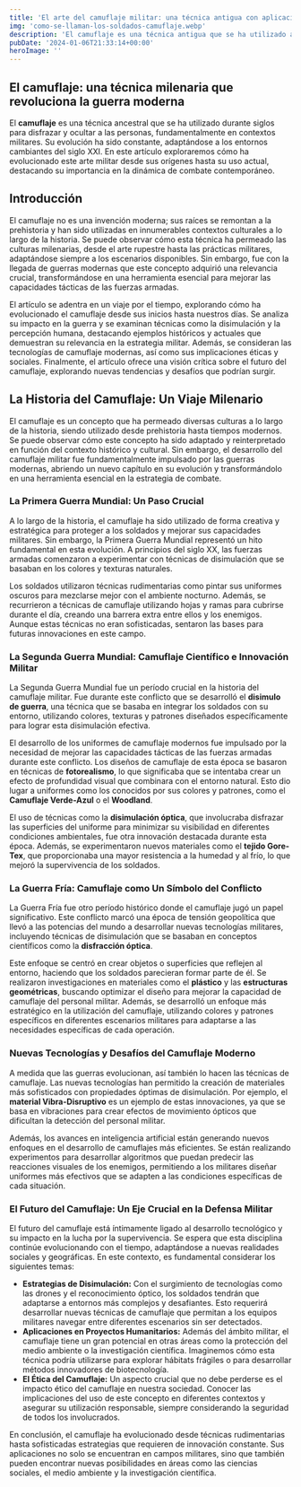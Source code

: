 ```yaml
---
title: 'El arte del camuflaje militar: una técnica antigua con aplicaciones modernas - Camuflaje Militar'
img: 'como-se-llaman-los-soldados-camuflaje.webp'
description: 'El camuflaje es una técnica antigua que se ha utilizado a lo largo de la historia para ocultar la presencia y los movimientos de las personas. Con el tiempo,'
pubDate: '2024-01-06T21:33:14+00:00'
heroImage: ''
---
```

    
  ## El camuflaje: una técnica milenaria que revoluciona la guerra moderna

El **camuflaje** es una técnica ancestral que se ha utilizado durante siglos para disfrazar y ocultar a las personas, fundamentalmente en contextos militares. Su evolución ha sido constante, adaptándose a los entornos cambiantes del siglo XXI. En este artículo exploraremos cómo ha evolucionado este arte militar desde sus orígenes hasta su uso actual, destacando su importancia en la dinámica de combate contemporáneo.

## Introducción

El camuflaje no es una invención moderna; sus raíces se remontan a la prehistoria y han sido utilizadas en innumerables contextos culturales a lo largo de la historia. Se puede observar cómo esta técnica ha permeado las culturas milenarias, desde el arte rupestre hasta las prácticas militares, adaptándose siempre a los escenarios disponibles. Sin embargo, fue con la llegada de guerras modernas que este concepto adquirió una relevancia crucial, transformándose en una herramienta esencial para mejorar las capacidades tácticas de las fuerzas armadas.

El artículo se adentra en un viaje por el tiempo, explorando cómo ha evolucionado el camuflaje desde sus inicios hasta nuestros días. Se analiza su impacto en la guerra y se examinan técnicas como la disimulación y la percepción humana, destacando ejemplos históricos y actuales que demuestran su relevancia en la estrategia militar. Además, se consideran las tecnologías de camuflaje modernas, así como sus implicaciones éticas y sociales. Finalmente, el artículo ofrece una visión crítica sobre el futuro del camuflaje, explorando nuevas tendencias y desafíos que podrían surgir.

## La Historia del Camuflaje: Un Viaje Milenario

El camuflaje es un concepto que ha permeado diversas culturas a lo largo de la historia, siendo utilizado desde prehistoria hasta tiempos modernos. Se puede observar cómo este concepto ha sido adaptado y reinterpretado en función del contexto histórico y cultural. Sin embargo, el desarrollo del camuflaje militar fue fundamentalmente impulsado por las guerras modernas, abriendo un nuevo capítulo en su evolución y transformándolo en una herramienta esencial en la estrategia de combate.

### La Primera Guerra Mundial: Un Paso Crucial

A lo largo de la historia, el camuflaje ha sido utilizado de forma creativa y estratégica para proteger a los soldados y mejorar sus capacidades militares. Sin embargo, la Primera Guerra Mundial representó un hito fundamental en esta evolución. A principios del siglo XX, las fuerzas armadas comenzaron a experimentar con técnicas de disimulación que se basaban en los colores y texturas naturales.

Los soldados utilizaron técnicas rudimentarias como pintar sus uniformes oscuros para mezclarse mejor con el ambiente nocturno. Además, se recurrieron a técnicas de camuflaje utilizando hojas y ramas para cubrirse durante el día, creando una barrera extra entre ellos y los enemigos. Aunque estas técnicas no eran sofisticadas, sentaron las bases para futuras innovaciones en este campo.

### La Segunda Guerra Mundial: Camuflaje Científico e Innovación Militar

La Segunda Guerra Mundial fue un período crucial en la historia del camuflaje militar. Fue durante este conflicto que se desarrolló el **disimulo de guerra**, una técnica que se basaba en integrar los soldados con su entorno, utilizando colores, texturas y patrones diseñados específicamente para lograr esta disimulación efectiva.

El desarrollo de los uniformes de camuflaje modernos fue impulsado por la necesidad de mejorar las capacidades tácticas de las fuerzas armadas durante este conflicto. Los diseños de camuflaje de esta época se basaron en técnicas de **fotorealismo**, lo que significaba que se intentaba crear un efecto de profundidad visual que combinara con el entorno natural. Esto dio lugar a uniformes como los conocidos por sus colores y patrones, como el **Camuflaje Verde-Azul** o el **Woodland**.

El uso de técnicas como la **disimulación óptica**, que involucraba disfrazar las superficies del uniforme para minimizar su visibilidad en diferentes condiciones ambientales, fue otra innovación destacada durante esta época. Además, se experimentaron nuevos materiales como el **tejido Gore-Tex**, que proporcionaba una mayor resistencia a la humedad y al frío, lo que mejoró la supervivencia de los soldados.

### La Guerra Fría: Camuflaje como Un Símbolo del Conflicto

La Guerra Fría fue otro período histórico donde el camuflaje jugó un papel significativo. Este conflicto marcó una época de tensión geopolítica que llevó a las potencias del mundo a desarrollar nuevas tecnologías militares, incluyendo técnicas de disimulación que se basaban en conceptos científicos como la **disfracción óptica**.

Este enfoque se centró en crear objetos o superficies que reflejen al entorno, haciendo que los soldados parecieran formar parte de él. Se realizaron investigaciones en materiales como el **plástico** y las **estructuras geométricas**, buscando optimizar el diseño para mejorar la capacidad de camuflaje del personal militar. Además, se desarrolló un enfoque más estratégico en la utilización del camuflaje, utilizando colores y patrones específicos en diferentes escenarios militares para adaptarse a las necesidades específicas de cada operación.

### Nuevas Tecnologías y Desafíos del Camuflaje Moderno

A medida que las guerras evolucionan, así también lo hacen las técnicas de camuflaje. Las nuevas tecnologías han permitido la creación de materiales más sofisticados con propiedades óptimas de disimulación. Por ejemplo, el **material Vibra-Disruptivo** es un ejemplo de estas innovaciones, ya que se basa en vibraciones para crear efectos de movimiento ópticos que dificultan la detección del personal militar.

Además, los avances en inteligencia artificial están generando nuevos enfoques en el desarrollo de camuflajes más eficientes. Se están realizando experimentos para desarrollar algoritmos que puedan predecir las reacciones visuales de los enemigos, permitiendo a los militares diseñar uniformes más efectivos que se adapten a las condiciones específicas de cada situación.

### El Futuro del Camuflaje: Un Eje Crucial en la Defensa Militar

El futuro del camuflaje está íntimamente ligado al desarrollo tecnológico y su impacto en la lucha por la supervivencia. Se espera que esta disciplina continúe evolucionando con el tiempo, adaptándose a nuevas realidades sociales y geográficas. En este contexto, es fundamental considerar los siguientes temas:

- **Estrategias de Disimulación:** Con el surgimiento de tecnologías como las drones y el reconocimiento óptico, los soldados tendrán que adaptarse a entornos más complejos y desafiantes. Esto requerirá desarrollar nuevas técnicas de camuflaje que permitan a los equipos militares navegar entre diferentes escenarios sin ser detectados.
- **Aplicaciones en Proyectos Humanitarios:** Además del ámbito militar, el camuflaje tiene un gran potencial en otras áreas como la protección del medio ambiente o la investigación científica. Imaginemos cómo esta técnica podría utilizarse para explorar hábitats frágiles o para desarrollar métodos innovadores de biotecnología.
- **El Ética del Camuflaje:** Un aspecto crucial que no debe perderse es el impacto ético del camuflaje en nuestra sociedad. Conocer las implicaciones del uso de este concepto en diferentes contextos y asegurar su utilización responsable, siempre considerando la seguridad de todos los involucrados.


En conclusión, el camuflaje ha evolucionado desde técnicas rudimentarias hasta sofisticadas estrategias que requieren de innovación constante. Sus aplicaciones no solo se encuentran en campos militares, sino que también pueden encontrar nuevas posibilidades en áreas como las ciencias sociales, el medio ambiente y la investigación científica.


  